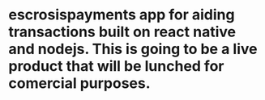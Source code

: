 # escrosispayments app for aiding transactions built on react native and nodejs. This is going to be a live product that will be lunched for comercial purposes.

